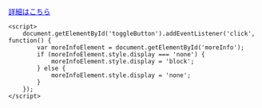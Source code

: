<!DOCTYPE html>
<html lang="en">
<head>
    <meta charset="UTF-8">
    <meta name="viewport" content="width=device-width, initial-scale=1.0">
    <style>
        #moreInfo {
            display: none;
        }
        #toggleButton {
            cursor: pointer;
            color: blue;
            text-decoration: underline;
        }
    </style>
    <title>Toggle Text</title>
</head>
<body>
    <p id="toggleButton">詳細はこちら</p>
    <p id="moreInfo">This is more information that was hidden!</p>

    <script>
        document.getElementById('toggleButton').addEventListener('click', function() {
            var moreInfoElement = document.getElementById('moreInfo');
            if (moreInfoElement.style.display === 'none') {
                moreInfoElement.style.display = 'block';
            } else {
                moreInfoElement.style.display = 'none';
            }
        });
    </script>
</body>
</html>
